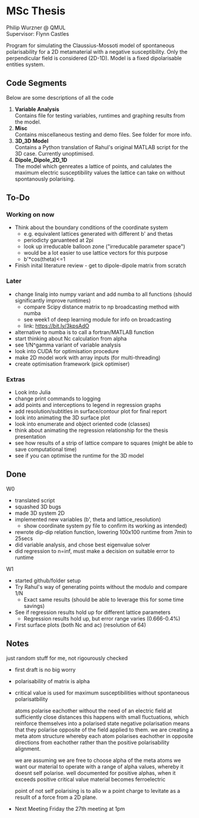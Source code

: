 # MSc Thesis 

Philip Wurzner @ QMUL  
Supervisor: Flynn Castles  

Program for simulating the Claussius-Mossoti model of spontaneous 
polarisability for a 2D metamaterial with a negative susceptibility. Only the
perpendicular field is considered (2D-1D). Model is a  fixed dipolarisable entities system. 

## Code Segments

Below are some descriptions of all the code
1. **Variable Analysis**  
Contains file for testing variables, runtimes and graphing results from the 
model.
2. **Misc**  
Contains miscellaneous testing and demo files. See folder for more info.
3. **3D_3D Model**  
Contains a Python translation of Rahul's original MATLAB script for the 3D case. Currently unoptimised.
4. **Dipole_Dipole_2D_1D**  
The model which genreates a lattice of points, and calulates the maximum 
electric susceptibility values the lattice can take on without spontanously 
polarising.

## To-Do

### Working on now

- Think about the boundary conditions of the coordinate system
  - e.g. equivalent lattices generated with different b' and thetas
  - periodicty garuanteed at 2pi 
  - look up irreducable balloon zone ("irreducable parameter space")
  - would be a lot easier to use lattice vectors for this purpose
  - b'*cos(theta)<=1
- Finish inital literature review - get to dipole-dipole matrix from scratch

### Later

- change linalg into numpy variant and add numba to all functions (should 
significantly improve runtimes)
  + compare Scipy distance matrix to np broadcasting method with numba
  + see week1 of deep learning module for info on broadcasting
  + link: https://bit.ly/3kpsAdO
- alternative to numba is to call a fortran/MATLAB function
- start thinking about Nc calculation from alpha
- see 1/N^gamma variant of variable analysis
- look into CUDA for optimisation procedure
- make 2D model work with array inputs (for multi-threading)
- create optimisation framework (pick optimiser)


### Extras

- Look into Julia
- change print commands to logging
- add points and interceptions to legend in regression graphs
- add resolution/subtitles in surface/contour plot for final report
- look into animating the 3D surface plot
- look into enumerate and object oriented code (classes)
- think about animating the regression relationship for the thesis presentation
- see how results of a strip of lattice compare to squares (might be able to save computational time)
- see if you can optimise the runtime for the 3D model


## Done

W0
- translated script
- squashed 3D bugs
- made 3D system 2D
- implemented new variables (b', theta and lattice_resolution) 
   + show coordinate system py file to confirm its working as intended)
- rewrote dip-dip relation function, lowering 100x100 runtime from 7min to 25secs
- did variable analysis, and chose best eigenvalue solver
- did regression to n=inf, must make a decision on suitable error to runtime  

W1
- started github/folder setup
- Try Rahul's way of generating points without the modulo and compare 1/N
  - Exact same results (should be able to leverage this for some time savings)
- See if regression results hold up for different lattice parameters
  - Regression results hold up, but error range varies (0.666-0.4%)
- First surface plots (both Nc and ac) (resolution of 64)
 
## Notes 

just random stuff for me, not rigourously checked

- first draft is no big worry
- polarisability of matrix is alpha
- critical value is used for maximum susceptibilities without spontaneous polarisatbility 
  
  atoms polarise eachother without the need of an electric field at sufficiently close distances
  this happens with small fluctuations, which reinforce themselves into a polarised state
  negative polarisation means that they polarise opposite of the field applied to them. 
  we are creating a meta atom structure whereby each atom polarises eachother 
  in opposite directions from eachother rather than the positive polarisability alignment.
  
  we are assuming we are free to choose alpha of the meta atoms
  we want our material to operate with a range of alpha values, 
  whereby it doesnt self polarise. well documented for positive alphas, 
  when it exceeds positive critical value material becomes ferroelectric
  
  point of not self polarising is to allo
  w a point charge to levitate as a resullt
  of a force from a 2D plane. 
  
- Next Meeting Friday the 27th meeting at 1pm